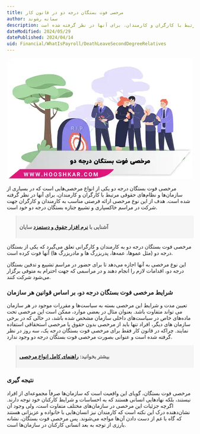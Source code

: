 ```yaml
---
title: مرخصی فوت بستگان درجه دو در قانون کار
author: سمانه رشوند
description: مرخصی فوت بستگان درجه دو یکی از انواع مرخصی‌هایی است که در بسیاری از سازمان‌ها و نظام‌های حقوقی مرتبط با کارگران و کارمندان، برای آنها در نظر گرفته شده است.
dateModified: 2024/05/29
datePublished: 2024/04/14
uid: Financial/WhatIsPayroll/DeathLeaveSecondDegreeRelatives
---
```


![مرخصی فوت بستگان درجه دو](./Images/DeathLeaveSecondDegreeRelatives-01.webp)

مرخصی فوت بستگان درجه دو یکی از انواع مرخصی‌هایی است که در بسیاری از سازمان‌ها و نظام‌های حقوقی مرتبط با کارگران و کارمندان، برای آنها در نظر گرفته شده است. هدف از این نوع مرخصی ارائه فرصتی مناسب به کارمندان و کارگران جهت شرکت در مراسم خاکسپاری و تشییع جنازه بستگان درجه دو خود است.

<blockquote style="background-color:#f5f5f5; padding:0.5rem">
<p><strong>آشنایی با <a href="https://www.hooshkar.com/Software/Sayan/Module/Payroll" target="_blank">نرم افزار حقوق و دستمزد</a> سایان</strong></p></blockquote>

مرخصی فوت بستگان درجه دو به کارمندان و کارگرانی تعلق می‌گیرد که یکی از بستگان درجه دو (مثل عموها، عمه‌ها، پدربزرگ ها و مادربزرگ ها) آنها فوت کرده است. 

این نوع مرخصی به آنها اجازه می‌دهد تا برای حضور در مراسم تشییع و تدفین بستگان درجه دو، اقدامات لازم را انجام دهند و در مراسمی که جهت احترام به متوفی برگزار می‌شود شرکت کنند.

### شرایط مرخصی فوت بستگان درجه دو، بر اساس قوانین هر سازمان

تعیین مدت و شرایط این مرخصی بسته به سیاست‌ها و مقررات موجود در هر سازمان می تواند متفاوت باشد. بعنوان مثال در بعضی موارد، ممکن است این مرخصی تحت ماده‌های خاص در سیاست‌های داخلی سازمان مشخص شده باشد، در حالی که در برخی سازمان های دیگر، افراد تنها باید از مرخصی بدون حقوق یا مرخصی استحقاقی استفاده نمایند. چراکه در قانون کار فقط برای مرخصی فوت بستگان درجه یک، سه روز در نظر گرفته شده است و عنوانی بصورت مرخصی فوت بستگان درجه دو وجود ندارد.

<blockquote style="background-color:#f5f5f5; padding:0.5rem">
<p><strong>بیشتر بخوانید: <a href="https://www.hooshkar.com/Wiki/Payroll/TypesOfLeaves" target="_blank">راهنمای کامل انواع مرخصی</a></p></strong></blockquote>

### نتیجه گیری

مرخصی فوت بستگان، گویای این واقعیت است که سازمان‌ها صرفاً مجموعه‌ای از افراد نیستند، بلکه نهادهایی انسانی هستند که به احساسات و شرایط کارکنان خود توجه دارند. اگرچه جزئیات این مرخصی در سازمان‌های مختلف متفاوت است، ولی وجود آن نشان‌دهنده درک این نکته است که کارمندان نیز انسان‌هایی با خانواده و عزیزانی هستند که گاه با غم از دست دادن آن‌ها مواجه می‌شوند. پس مرخصی فوت بستگان، نشانه بارزی از توجه به بعد انسانی کارکنان در سازمان‌ها است.